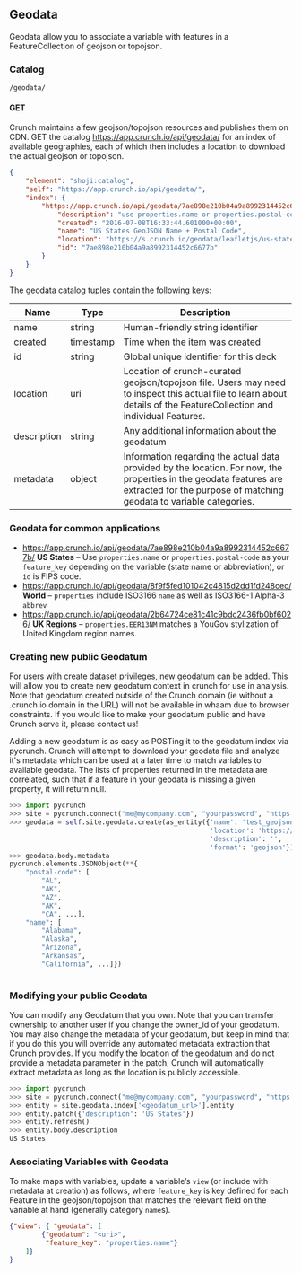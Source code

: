 ## Geodata

Geodata allow you to associate a variable with features in a FeatureCollection
of geojson or topojson.

### Catalog

`/geodata/`

#### GET

Crunch maintains a few geojson/topojson resources and publishes them on CDN.
GET the catalog <https://app.crunch.io/api/geodata/> for an index of available
geographies, each of which then includes a location to download the actual
geojson or topojson.

```json
{
    "element": "shoji:catalog",
    "self": "https://app.crunch.io/api/geodata/",
    "index": {
        "https://app.crunch.io/api/geodata/7ae898e210b04a9a8992314452c6677b/": {
            "description": "use properties.name or properties.postal-code",
            "created": "2016-07-08T16:33:44.601000+00:00",
            "name": "US States GeoJSON Name + Postal Code",
            "location": "https://s.crunch.io/geodata/leafletjs/us-states.geojson",
            "id": "7ae898e210b04a9a8992314452c6677b"
        }
    }
}
```

The geodata catalog tuples contain the following keys:


Name | Type | Description
---- | ---- | -----------
name | string | Human-friendly string identifier
created | timestamp | Time when the item was created
id | string | Global unique identifier for this deck
location | uri | Location of crunch-curated geojson/topojson file. Users may need to inspect this actual file to learn about details of the FeatureCollection and individual Features.
description | string | Any additional information about the geodatum
metadata | object | Information regarding the actual data provided by the location.  For now, the properties in the geodata features are extracted for the purpose of matching geodata to variable categories.

### Geodata for common applications

- <https://app.crunch.io/api/geodata/7ae898e210b04a9a8992314452c6677b/>
  **US States** –
  Use `properties.name` or `properties.postal-code` as your `feature_key` depending on the variable (state name or abbreviation), or `id` is FIPS code.
- <https://app.crunch.io/api/geodata/8f9f5fed101042c4815d2dd1fd248cec/>
  **World** –
  `properties` include ISO3166 `name` as well as ISO3166-1 Alpha-3 `abbrev`
- <https://app.crunch.io/api/geodata/2b64724ce81c41c9bdc2436fb0bf6026/>
  **UK Regions** –
  `properties.EER13NM` matches a YouGov stylization of United Kingdom region names.

### Creating new public Geodatum

For users with create dataset privileges, new geodatum can be added.  This will allow you to create new geodatum
context in crunch for use in analysis.  Note that geodatum created outside of the Crunch domain (ie without a .crunch.io
domain in the URL) will not be available in whaam due to browser constraints.  If you would like to make your
geodatum public and have Crunch serve it, please contact us!

Adding a new geodatum is as easy as POSTing it to the geodatum index via pycrunch.  Crunch will attempt to download
your geodata file and analyze it's metadata which can be used at a later time to match variables to available geodata.
The lists of properties returned in the metadata are correlated, such that if a feature in your geodata is missing a
 given property, it will return null.

```python
>>> import pycrunch
>>> site = pycrunch.connect("me@mycompany.com", "yourpassword", "https://app.crunch.io/api/")
>>> geodata = self.site.geodata.create(as_entity({'name': 'test_geojson',
                                                  'location': 'https://s.crunch.io/geodata/leafletjs/us-states.geojson',
                                                  'description': '',
                                                  'format': 'geojson'}))
>>> geodata.body.metadata
pycrunch.elements.JSONObject(**{
    "postal-code": [
        "AL", 
        "AK", 
        "AZ", 
        "AK", 
        "CA", ...],
    "name": [
        "Alabama", 
        "Alaska", 
        "Arizona", 
        "Arkansas", 
        "California", ...]})
        
```

### Modifying your public Geodata
You can modify any Geodatum that you own.  Note that you can transfer ownership to another user if you change the owner_id
of your geodatum.  You may also change the metadata of your geodatum, but keep in mind that if you do this you will override
any automated metadata extraction that Crunch provides.  If you modify the location of the geodatum and do not provide
a metadata parameter in the patch, Crunch will automatically extract metadata as long as the location is publicly accessible.


```python
>>> import pycrunch
>>> site = pycrunch.connect("me@mycompany.com", "yourpassword", "https://app.crunch.io/api/")
>>> entity = site.geodata.index['<geodatum_url>'].entity
>>> entity.patch({'description': 'US States'})
>>> entity.refresh()
>>> entity.body.description
US States
```


### Associating Variables with Geodata

To make maps with variables, update a variable’s `view` (or include with metadata at creation) as follows, where
`feature_key` is key defined for each Feature in the geojson/topojson that matches the relevant field on the
variable at hand (generally category `name`s).


```json
{"view": { "geodata": [
        {"geodatum": "<uri>",
         "feature_key": "properties.name"}
    ]}
}
```